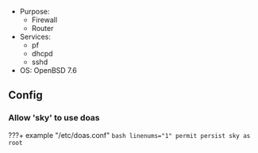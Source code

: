 - Purpose:
	- Firewall
	- Router
- Services:
	- pf
	- dhcpd
	- sshd
- OS: OpenBSD 7.6
## Config
### Allow 'sky' to use doas
???+ example "/etc/doas.conf"
	```bash linenums="1"
	permit persist sky as root
	```